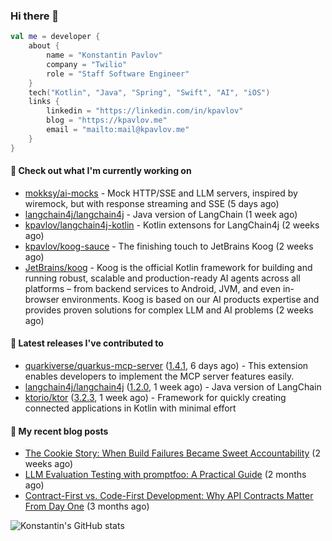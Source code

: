 
### Hi there 👋

```kotlin
val me = developer {
    about {
        name = "Konstantin Pavlov"
        company = "Twilio"
        role = "Staff Software Engineer"
    }
    tech("Kotlin", "Java", "Spring", "Swift", "AI", "iOS")
    links {
        linkedin = "https://linkedin.com/in/kpavlov"
        blog = "https://kpavlov.me"
        email = "mailto:mail@kpavlov.me"
    }
}
```

#### 👷 Check out what I'm currently working on

- [mokksy/ai-mocks](https://github.com/mokksy/ai-mocks) - Mock HTTP/SSE and LLM servers, inspired by wiremock, but with response streaming and SSE (5 days ago)
- [langchain4j/langchain4j](https://github.com/langchain4j/langchain4j) - Java version of LangChain (1 week ago)
- [kpavlov/langchain4j-kotlin](https://github.com/kpavlov/langchain4j-kotlin) - Kotlin extensons for LangChain4j (2 weeks ago)
- [kpavlov/koog-sauce](https://github.com/kpavlov/koog-sauce) - The finishing touch to JetBrains Koog (2 weeks ago)
- [JetBrains/koog](https://github.com/JetBrains/koog) - Koog is the official Kotlin framework for building and running robust, scalable and production-ready AI agents across all platforms – from backend services to Android, JVM, and even in-browser environments. Koog is based on our AI products expertise and provides proven solutions for complex LLM and AI problems (2 weeks ago)

#### 🔭 Latest releases I've contributed to

- [quarkiverse/quarkus-mcp-server](https://github.com/quarkiverse/quarkus-mcp-server) ([1.4.1](https://github.com/quarkiverse/quarkus-mcp-server/releases/tag/1.4.1), 6 days ago) - This extension enables developers to implement the MCP server features easily.
- [langchain4j/langchain4j](https://github.com/langchain4j/langchain4j) ([1.2.0](https://github.com/langchain4j/langchain4j/releases/tag/1.2.0), 1 week ago) - Java version of LangChain
- [ktorio/ktor](https://github.com/ktorio/ktor) ([3.2.3](https://github.com/ktorio/ktor/releases/tag/3.2.3), 1 week ago) - Framework for quickly creating connected applications in Kotlin with minimal effort

#### 📜 My recent blog posts

- [The Cookie Story: When Build Failures Became Sweet Accountability](https://kpavlov.me/blog/the-cookie-story/) (2 weeks ago)
- [LLM Evaluation Testing with promptfoo: A Practical Guide](https://kpavlov.me/blog/llm-evaluation-testing-with-promptfoo-a-practical-guide/) (2 months ago)
- [Contract-First vs. Code-First Development: Why API Contracts Matter From Day One](https://kpavlov.me/blog/contract-first-vs-contract-last/) (3 months ago)

![Konstantin's GitHub stats](https://github-readme-stats.vercel.app/api?username=kpavlov&show_icons=true&include_all_commits=true)
